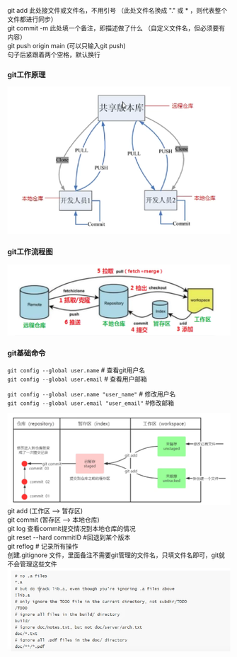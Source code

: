 git add 此处接文件或文件名，不用引号 （此处文件名换成 "." 或 * ，则代表整个文件都进行同步）  
git commit -m 此处填一个备注，即描述做了什么 （自定义文件名，但必须要有内容）  
git push origin main (可以只输入git push)  
句子后紧跟着两个空格，默认换行  
### git工作原理  
![alt text](image.png)  
### git工作流程图  
![alt text](image-1.png)  

### git基础命令  
`git config --global user.name` # 查看git用户名  
`git config --global user.email` # 查看用户邮箱  

`git config --global user.name "user_name"` # 修改用户名  
`git config --global user.email "user_email"` #修改邮箱  

![alt text](image-2.png)  
git add (工作区 --> 暂存区)  
git commit (暂存区 --> 本地仓库)  
git log 查看commit提交情况到本地仓库的情况  
git reset --hard commitID #回退到某个版本  
git reflog # 记录所有操作  
创建.gitignore 文件，里面备注不需要git管理的文件名，只填文件名即可，git就不会管理这些文件  
![alt text](image-3.png)  